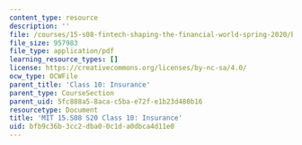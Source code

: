 ```yaml
---
content_type: resource
description: ''
file: /courses/15-s08-fintech-shaping-the-financial-world-spring-2020/bfb9c36b3cc2dba00c1da0dbca4d11e0_MIT15-S08S20_class10.pdf
file_size: 957983
file_type: application/pdf
learning_resource_types: []
license: https://creativecommons.org/licenses/by-nc-sa/4.0/
ocw_type: OCWFile
parent_title: 'Class 10: Insurance'
parent_type: CourseSection
parent_uid: 5fc888a5-8aca-c5ba-e72f-e1b23d480b16
resourcetype: Document
title: 'MIT 15.S08 S20 Class 10: Insurance'
uid: bfb9c36b-3cc2-dba0-0c1d-a0dbca4d11e0
---
```

